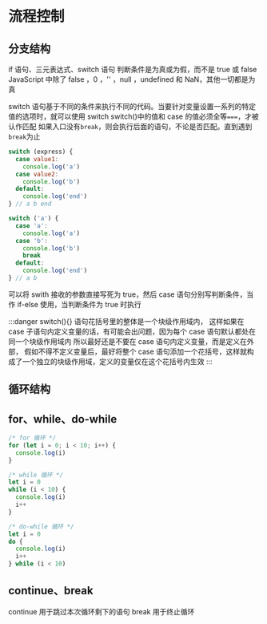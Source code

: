 # 流程控制

## 分支结构

if 语句、三元表达式、switch 语句
判断条件是为真或为假，而不是 true 或 false
JavaScript 中除了 false ，0 ，'' ，null ，undefined 和 NaN，其他一切都是为真

switch 语句基于不同的条件来执行不同的代码。当要针对变量设置一系列的特定值的选项时，就可以使用 switch
switch()中的值和 case 的值必须全等`===`，才被认作匹配
如果入口没有`break`，则会执行后面的语句，不论是否匹配。直到遇到`break`为止

```js
switch (express) {
  case value1:
    console.log('a')
  case value2:
    console.log('b')
  default:
    console.log('end')
} // a b end

switch ('a') {
  case 'a':
    console.log('a')
  case 'b':
    console.log('b')
    break
  default:
    console.log('end')
} // a b
```

可以将 swith 接收的参数直接写死为 true，然后 case 语句分别写判断条件，当作 if-else 使用，当判断条件为 true 时执行

:::danger
switch(){} 语句花括号里的整体是一个块级作用域内，
这样如果在 case 子语句内定义变量的话，有可能会出问题，因为每个 case 语句默认都处在同一个块级作用域内
所以最好还是不要在 case 语句内定义变量，而是定义在外部，
假如不得不定义变量后，最好将整个 case 语句添加一个花括号，这样就构成了一个独立的块级作用域，定义的变量仅在这个花括号内生效
:::

## 循环结构

## for、while、do-while

```js
/* for 循环 */
for (let i = 0; i < 10; i++) {
  console.log(i)
}

/* while 循环 */
let i = 0
while (i < 10) {
  console.log(i)
  i++
}

/* do-while 循环 */
let i = 0
do {
  console.log(i)
  i++
} while (i < 10)
```

## continue、break

continue 用于跳过本次循环剩下的语句
break 用于终止循环
